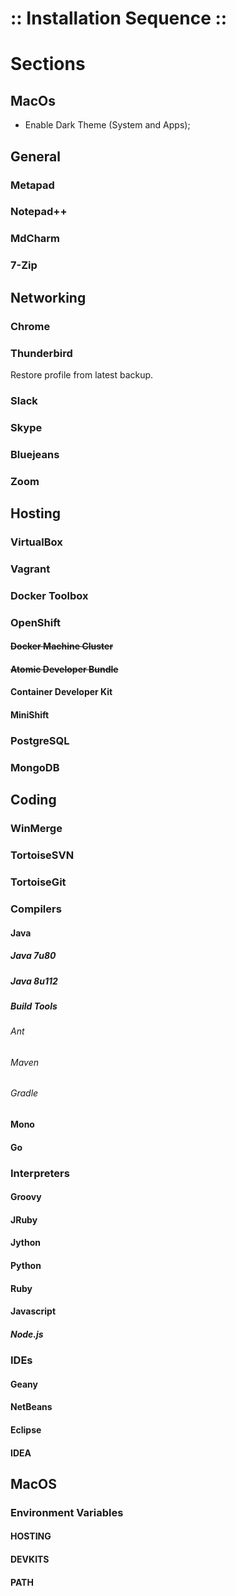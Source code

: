 ﻿:: Installation Sequence ::
===========================

# Sections

## MacOs

- Enable Dark Theme (System and Apps);

## General

### Metapad

### Notepad++

### MdCharm

### 7-Zip

## Networking

### Chrome

### Thunderbird

Restore profile from latest backup.

### Slack

### Skype

### Bluejeans

### Zoom

## Hosting

### VirtualBox

### Vagrant

### Docker Toolbox

### OpenShift

#### ~~Docker Machine Cluster~~

#### ~~Atomic Developer Bundle~~

#### Container Developer Kit

#### MiniShift

### PostgreSQL

### MongoDB

## Coding

### WinMerge

### TortoiseSVN

### TortoiseGit

### Compilers

#### Java

##### Java 7u80

##### Java 8u112

##### Build Tools

###### Ant

###### Maven

###### Gradle

#### Mono

#### Go

### Interpreters

#### Groovy

#### JRuby

#### Jython

#### Python

#### Ruby

#### Javascript

##### Node.js

### IDEs

#### Geany

#### NetBeans

#### Eclipse

#### IDEA

## MacOS

### Environment Variables

#### HOSTING

#### DEVKITS

#### PATH
